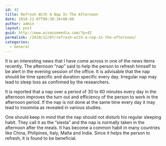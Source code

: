 ```yaml
---
id: 42
title: Refresh With A Nap In The Afternoon
date: 2010-12-07T08:30:34+00:00
author: admin
layout: post
guid: http://www.wiseusemedia.com/?p=42
permalink: /2010/12/07/refresh-with-a-nap-in-the-afternoon/
categories:
  - General
---
```

It is an interesting news that I have come across in one of the news items recently. The afternoon &#8220;nap&#8221; said to help the person to refresh himself to be alert in the evening session of the office. It is advisable that the nap should be time specific and duration specific every day. Irregular nap may lead to sleep loss as confirmed by the researchers.

It is reported that a nap over a period of 30 to 60 minutes every day in the afternoon improves the turn out and efficiency of the person to work in the afternoon period. If the nap is not done at the same time every day it may lead to insomnia as revealed in various studies.

One should keep in mind that the nap should not disturb his regular sleeping habit. They call it as the &#8220;siesta&#8221; and the nap is normally taken in the afternoon after the meals. It has become a common habit in many countries like China, Philipines, Italy, Malta and India. Since it helps the person to refresh, it is found to be beneficial.